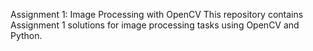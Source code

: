 Assignment 1: Image Processing with OpenCV
This repository contains Assignment 1 solutions for image processing tasks using OpenCV and Python.

